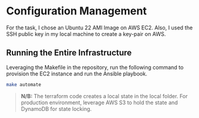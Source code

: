 # Configuration Management

For the task, I chose an Ubuntu 22 AMI Image on AWS EC2.
Also, I used the SSH public key in my local machine to create a key-pair on AWS.

## Running the Entire Infrastructure

Leveraging the Makefile in the repository, run the following command to provision the EC2 instance and run the Ansible playbook.

```bash
make automate
```

> **N/B:** The terraform code creates a local state in the local folder. For production environment, leverage AWS S3 to hold the state and DynamoDB for state locking.
